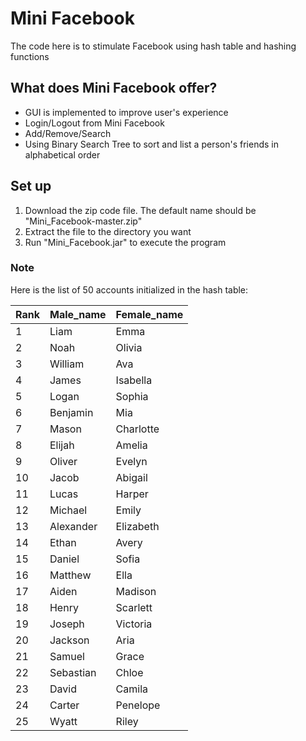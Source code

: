 # Mini Facebook
The code here is to stimulate Facebook using hash table and hashing functions

## What does Mini Facebook offer?
* GUI is implemented to improve user's experience
* Login/Logout from Mini Facebook
* Add/Remove/Search 
* Using Binary Search Tree to sort and list a person's friends in alphabetical order

## Set up
1. Download the zip code file. The default name should be "Mini_Facebook-master.zip"
2. Extract the file to the directory you want
3. Run "Mini_Facebook.jar" to execute the program

### Note
Here is the list of 50 accounts initialized in the hash table:

Rank | Male_name | Female_name
---  |    ---    |    ---
1    |  Liam     |  Emma
2    |  Noah     |  Olivia
3    |  William  |  Ava
4    |  James    |  Isabella
5    |  Logan    |  Sophia
6    |  Benjamin |  Mia
7    |  Mason    |  Charlotte
8    |  Elijah   |  Amelia
9    |  Oliver   |  Evelyn
10   |  Jacob    |  Abigail
11   |  Lucas    |  Harper
12   |  Michael  |  Emily
13   |  Alexander|  Elizabeth
14   |  Ethan    |  Avery
15   |  Daniel   |  Sofia
16   |  Matthew  |  Ella
17   |  Aiden    |  Madison
18   |  Henry    |  Scarlett
19   |  Joseph   |  Victoria
20   |  Jackson  |  Aria
21   |  Samuel   |  Grace
22   |  Sebastian|  Chloe
23   |  David    |  Camila
24   |  Carter   |  Penelope
25   |  Wyatt    |  Riley
